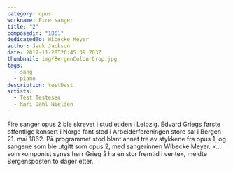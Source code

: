 ```yaml
---
category: opus
workname: Fire sanger
title: "2"
composedin: "1861"
dedicatedTo: Wibecke Meyer
author: Jack Jackson
date: 2017-11-28T20:45:39.703Z
thumbnail: img/BergenColourCrop.jpg
tags:
  - sang
  - piano
description: testDest
artists:
  - Test Testesen
  - Kari Dahl Nielsen
---
```

Fire sanger opus 2 ble skrevet i studietiden i Leipzig. Edvard Griegs første offentlige konsert i Norge fant sted i Arbeiderforeningen store sal i Bergen 21. mai 1862. På programmet stod blant annet tre av stykkene fra opus 1, og sangene som ble utgitt som opus 2, med sangerinnen Wibecke Meyer. «…som komponist synes herr Grieg å ha en stor fremtid i vente», meldte Bergensposten to dager etter.
